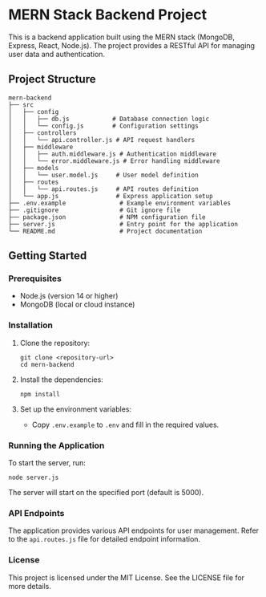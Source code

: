 # MERN Stack Backend Project

This is a backend application built using the MERN stack (MongoDB, Express, React, Node.js). The project provides a RESTful API for managing user data and authentication.

## Project Structure

```
mern-backend
├── src
│   ├── config
│   │   ├── db.js            # Database connection logic
│   │   └── config.js        # Configuration settings
│   ├── controllers
│   │   └── api.controller.js # API request handlers
│   ├── middleware
│   │   ├── auth.middleware.js # Authentication middleware
│   │   └── error.middleware.js # Error handling middleware
│   ├── models
│   │   └── user.model.js     # User model definition
│   ├── routes
│   │   └── api.routes.js     # API routes definition
│   └── app.js                # Express application setup
├── .env.example               # Example environment variables
├── .gitignore                 # Git ignore file
├── package.json               # NPM configuration file
├── server.js                  # Entry point for the application
└── README.md                  # Project documentation
```

## Getting Started

### Prerequisites

- Node.js (version 14 or higher)
- MongoDB (local or cloud instance)

### Installation

1. Clone the repository:
   ```
   git clone <repository-url>
   cd mern-backend
   ```

2. Install the dependencies:
   ```
   npm install
   ```

3. Set up the environment variables:
   - Copy `.env.example` to `.env` and fill in the required values.

### Running the Application

To start the server, run:
```
node server.js
```

The server will start on the specified port (default is 5000).

### API Endpoints

The application provides various API endpoints for user management. Refer to the `api.routes.js` file for detailed endpoint information.

### License

This project is licensed under the MIT License. See the LICENSE file for more details.